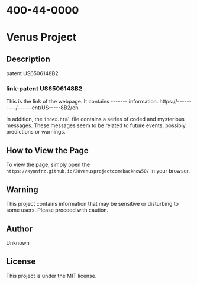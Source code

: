 # 400-44-0000
# Venus Project

## Description
patent US6506148B2

### link-patent US6506148B2
This is the link of the webpage. It contains ------- information.
https://----------/------ent/US-----8B2/en

In addition, the `index.html` file contains a series of coded and mysterious messages. These messages seem to be related to future events, possibly predictions or warnings.

## How to View the Page
To view the page, simply open the `https://kyonfrz.github.io/20venusprojectcomebacknow50/` in your browser.

## Warning
This project contains information that may be sensitive or disturbing to some users. Please proceed with caution.

## Author
Unknown

## License
This project is under the MIT license.
